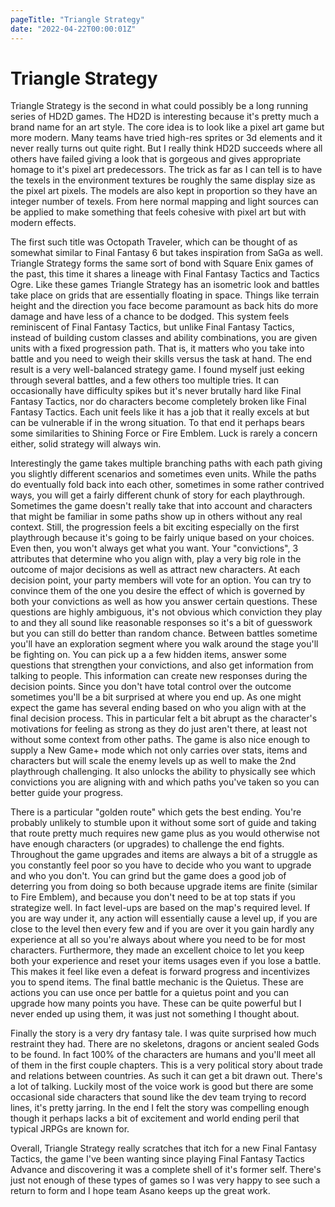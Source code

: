 ```yaml
---
pageTitle: "Triangle Strategy"
date: "2022-04-22T00:00:01Z"
---
```


# Triangle Strategy

Triangle Strategy is the second in what could possibly be a long running series of HD2D games.  The HD2D is interesting because it's pretty much a brand name for an art style.  The core idea is to look like a pixel art game but more modern.  Many teams have tried high-res sprites or 3d elements and it never really turns out quite right.  But I really think HD2D succeeds where all others have failed giving a look that is gorgeous and gives appropriate homage to it's pixel art predecessors.  The trick as far as I can tell is to have the texels in the environment textures be roughly the same display size as the pixel art pixels.  The models are also kept in proportion so they have an integer number of texels.  From here normal mapping and light sources can be applied to make something that feels cohesive with pixel art but with modern effects.

The first such title was Octopath Traveler, which can be thought of as somewhat similar to Final Fantasy 6 but takes inspiration from SaGa as well.  Triangle Strategy forms the same sort of bond with Square Enix games of the past, this time it shares a lineage with Final Fantasy Tactics and Tactics Ogre.  Like these games Triangle Strategy has an isometric look and battles take place on grids that are essentially floating in space.  Things like terrain height and the direction you face become paramount as back hits do more damage and have less of a chance to be dodged.  This system feels reminiscent of Final Fantasy Tactics, but unlike Final Fantasy Tactics, instead of building custom classes and ability combinations, you are given units with a fixed progression path.  That is, it matters who you take into battle and you need to weigh their skills versus the task at hand.  The end result is a very well-balanced strategy game. I found myself just eeking through several battles, and a few others too multiple tries.  It can occasionally have difficulty spikes but it's never brutally hard like Final Fantasy Tactics, nor do characters become completely broken like Final Fantasy Tactics.  Each unit feels like it has a job that it really excels at but can be vulnerable if in the wrong situation.  To that end it perhaps bears some similarities to Shining Force or Fire Emblem.  Luck is rarely a concern either, solid strategy will always win.

Interestingly the game takes multiple branching paths with each path giving you slightly different scenarios and sometimes even units.  While the paths do eventually fold back into each other, sometimes in some rather contrived ways, you will get a fairly different chunk of story for each playthrough.  Sometimes the game doesn't really take that into account and characters that might be familiar in some paths show up in others without any real context.  Still, the progression feels a bit exciting especially on the first playthrough because it's going to be fairly unique based on your choices.  Even then, you won't always get what you want.  Your "convictions", 3 attributes that determine who you align with, play a very big role in the outcome of major decisions as well as attract new characters.  At each decision point, your party members will vote for an option.  You can try to convince them of the one you desire the effect of which is governed by both your convictions as well as how you answer certain questions.  These questions are highly ambiguous, it's not obvious which conviction they play to and they all sound like reasonable responses so it's a bit of guesswork but you can still do better than random chance.  Between battles sometime you'll have an exploration segment where you walk around the stage you'll be fighting on.  You can pick up a a few hidden items, answer some questions that strengthen your convictions, and also get information from talking to people.  This information can create new responses during the decision points.  Since you don't have total control over the outcome sometimes you'll be a bit surprised at where you end up.  As one might expect the game has several ending based on who you align with at the final decision process.  This in particular felt a bit abrupt as the character's motivations for feeling as strong as they do just aren't there, at least not without some context from other paths.  The game is also nice enough to supply a New Game+ mode which not only carries over stats, items and characters but will scale the enemy levels up as well to make the 2nd playthrough challenging.  It also unlocks the ability to physically see which convictions you are aligning with and which paths you've taken so you can better guide your progress.

There is a particular "golden route" which gets the best ending.  You're probably unlikely to stumble upon it without some sort of guide and taking that route pretty much requires new game plus as you would otherwise not have enough characters (or upgrades) to challenge the end fights.  Throughout the game upgrades and items are always a bit of a struggle as you constantly feel poor so you have to decide who you want to upgrade and who you don't.  You can grind but the game does a good job of deterring you from doing so both because upgrade items are finite (similar to Fire Emblem), and because you don't need to be at top stats if you strategize well.  In fact level-ups are based on the map's required level.  If you are way under it, any action will essentially cause a level up, if you are close to the level then every few and if you are over it you gain hardly any experience at all so you're always about where you need to be for most characters.  Furthermore, they made an excellent choice to let you keep both your experience and reset your items usages even if you lose a battle.  This makes it feel like even a defeat is forward progress and incentivizes you to spend items.  The final battle mechanic is the Quietus.  These are actions you can use once per battle for a quietus point and you can upgrade how many points you have.  These can be quite powerful but I never ended up using them, it was just not something I thought about.

Finally the story is a very dry fantasy tale.  I was quite surprised how much restraint they had.  There are no skeletons,  dragons or ancient sealed Gods to be found.  In fact 100% of the characters are humans and you'll meet all of them in the first couple chapters.  This is a very political story about trade and relations between countries.  As such it can get a bit drawn out.  There's a lot of talking.  Luckily most of the voice work is good but there are some occasional side characters that sound like the dev team trying to record lines, it's pretty jarring.  In the end I felt the story was compelling enough though it perhaps lacks a bit of excitement and world ending peril that typical JRPGs are known for.

Overall, Triangle Strategy really scratches that itch for a new Final Fantasy Tactics, the game I've been wanting since playing Final Fantasy Tactics Advance and discovering it was a complete shell of it's former self.  There's just not enough of these types of games so I was very happy to see such a return to form and I hope team Asano keeps up the great work.